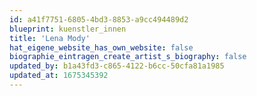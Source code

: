 ```yaml
---
id: a41f7751-6805-4bd3-8853-a9cc494489d2
blueprint: kuenstler_innen
title: 'Lena Mody'
hat_eigene_website_has_own_website: false
biographie_eintragen_create_artist_s_biography: false
updated_by: b1a43fd3-c865-4122-b6cc-50cfa81a1985
updated_at: 1675345392
---
```

